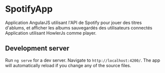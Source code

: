 # SpotifyApp

Application AngularJS utilisant l'API de Spotify pour jouer des titres d'ablums, et afficher les albums sauvegardés des utilisateurs connectés 
Application utilisant HowlerJs comme player.

## Development server

Run `ng serve` for a dev server. Navigate to `http://localhost:4200/`. The app will automatically reload if you change any of the source files.


